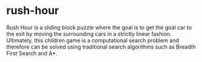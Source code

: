 # rush-hour
Rush Hour is a sliding block puzzle where the goal is to get the goal car to the exit by moving the surrounding cars in a strictly linear fashion. Ultimately, this children game is a computational search problem and therefore can be solved using traditional search algorithms such as Breadth First Search and A*.
